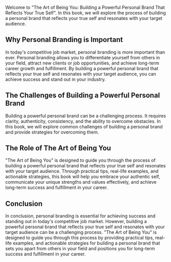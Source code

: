 
Welcome to "The Art of Being You: Building a Powerful Personal Brand That Reflects Your True Self". In this book, we will explore the process of building a personal brand that reflects your true self and resonates with your target audience.

Why Personal Branding is Important
----------------------------------

In today's competitive job market, personal branding is more important than ever. Personal branding allows you to differentiate yourself from others in your field, attract new clients or job opportunities, and achieve long-term career growth and fulfillment. By building a powerful personal brand that reflects your true self and resonates with your target audience, you can achieve success and stand out in your industry.

The Challenges of Building a Powerful Personal Brand
----------------------------------------------------

Building a powerful personal brand can be a challenging process. It requires clarity, authenticity, consistency, and the ability to overcome obstacles. In this book, we will explore common challenges of building a personal brand and provide strategies for overcoming them.

The Role of The Art of Being You
--------------------------------

"The Art of Being You" is designed to guide you through the process of building a powerful personal brand that reflects your true self and resonates with your target audience. Through practical tips, real-life examples, and actionable strategies, this book will help you embrace your authentic self, communicate your unique strengths and values effectively, and achieve long-term success and fulfillment in your career.

Conclusion
----------

In conclusion, personal branding is essential for achieving success and standing out in today's competitive job market. However, building a powerful personal brand that reflects your true self and resonates with your target audience can be a challenging process. "The Art of Being You" is designed to guide you through this process by providing practical tips, real-life examples, and actionable strategies for building a personal brand that sets you apart from others in your field and positions you for long-term success and fulfillment in your career.
